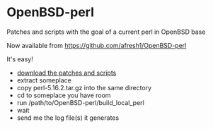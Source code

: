 OpenBSD-perl
============

Patches and scripts with the goal of a current perl in OpenBSD base

Now available from https://github.com/afresh1/OpenBSD-perl

It's easy!

* [download the patches and scripts](https://github.com/afresh1/OpenBSD-perl/downloads)
* extract someplace
* copy perl-5.16.2.tar.gz into the same directory
* cd to someplace you have room
* run /path/to/OpenBSD-perl/build_local_perl
* wait
* send me the log file(s) it generates

